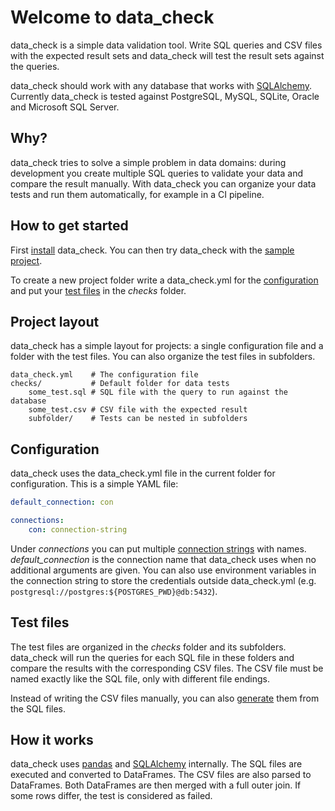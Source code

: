 # Welcome to data_check

data_check is a simple data validation tool. Write SQL queries and CSV files with the expected result sets and data_check will test the result sets against the queries.

data_check should work with any database that works with [SQLAlchemy](https://docs.sqlalchemy.org/en/14/dialects/). Currently data_check is tested against PostgreSQL, MySQL, SQLite, Oracle and Microsoft SQL Server.

## Why?

data_check tries to solve a simple problem in data domains: during development you create multiple SQL queries to validate your data and compare the result manually. With data_check you can organize your data tests and run them automatically, for example in a CI pipeline.

## How to get started

First [install](install.md) data_check. You can then try data_check with the [sample project](example.md#data_check-sample-project).

To create a new project folder write a data_check.yml for the [configuration](index.md#configuration) and put your [test files](index.md#test-files) in the _checks_ folder.

## Project layout

data_check has a simple layout for projects: a single configuration file and a folder with the test files. You can also organize the test files in subfolders.

    data_check.yml    # The configuration file
    checks/           # Default folder for data tests
        some_test.sql # SQL file with the query to run against the database
        some_test.csv # CSV file with the expected result
        subfolder/    # Tests can be nested in subfolders

## Configuration

data_check uses the data_check.yml file in the current folder for configuration.
This is a simple YAML file:

```yaml
default_connection: con

connections:
    con: connection-string
```

Under _connections_ you can put multiple [connection strings](https://docs.sqlalchemy.org/en/14/core/engines.html) with names. _default_connection_ is the connection name that data_check uses when no additional arguments are given. You can also use environment variables in the connection string to store the credentials outside data_check.yml (e.g. `postgresql://postgres:${POSTGRES_PWD}@db:5432`).

## Test files

The test files are organized in the _checks_ folder and its subfolders. data_check will run the queries for each SQL file in these folders and compare the results with the corresponding CSV files. The CSV file must be named exactly like the SQL file, only with different file endings.

Instead of writing the CSV files manually, you can also [generate](usage.md#generating-expectation-files) them from the SQL files.

## How it works

data_check uses [pandas](https://pandas.pydata.org/) and [SQLAlchemy](https://www.sqlalchemy.org/) internally. The SQL files are executed and converted to DataFrames. The CSV files are also parsed to DataFrames. Both DataFrames are then merged with a full outer join. If some rows differ, the test is considered as failed.

